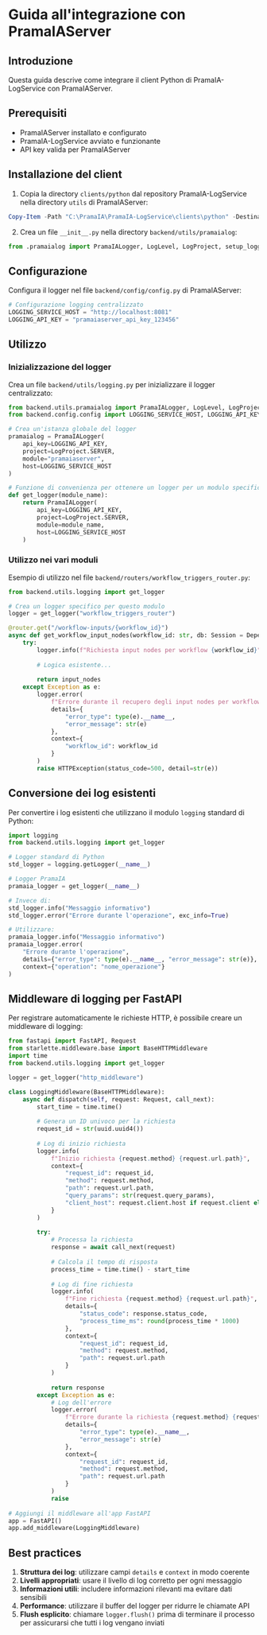 # Guida all'integrazione con PramaIAServer

## Introduzione

Questa guida descrive come integrare il client Python di PramaIA-LogService con PramaIAServer.

## Prerequisiti

- PramaIAServer installato e configurato
- PramaIA-LogService avviato e funzionante
- API key valida per PramaIAServer

## Installazione del client

1. Copia la directory `clients/python` dal repository PramaIA-LogService nella directory `utils` di PramaIAServer:

```powershell
Copy-Item -Path "C:\PramaIA\PramaIA-LogService\clients\python" -Destination "C:\PramaIA\PramaIAServer\backend\utils\pramaialog" -Recurse
```

2. Crea un file `__init__.py` nella directory `backend/utils/pramaialog`:

```python
from .pramaialog import PramaIALogger, LogLevel, LogProject, setup_logger
```

## Configurazione

Configura il logger nel file `backend/config/config.py` di PramaIAServer:

```python
# Configurazione logging centralizzato
LOGGING_SERVICE_HOST = "http://localhost:8081"
LOGGING_API_KEY = "pramaiaserver_api_key_123456"
```

## Utilizzo

### Inizializzazione del logger

Crea un file `backend/utils/logging.py` per inizializzare il logger centralizzato:

```python
from backend.utils.pramaialog import PramaIALogger, LogLevel, LogProject
from backend.config.config import LOGGING_SERVICE_HOST, LOGGING_API_KEY

# Crea un'istanza globale del logger
pramaialog = PramaIALogger(
    api_key=LOGGING_API_KEY,
    project=LogProject.SERVER,
    module="pramaiaserver",
    host=LOGGING_SERVICE_HOST
)

# Funzione di convenienza per ottenere un logger per un modulo specifico
def get_logger(module_name):
    return PramaIALogger(
        api_key=LOGGING_API_KEY,
        project=LogProject.SERVER,
        module=module_name,
        host=LOGGING_SERVICE_HOST
    )
```

### Utilizzo nei vari moduli

Esempio di utilizzo nel file `backend/routers/workflow_triggers_router.py`:

```python
from backend.utils.logging import get_logger

# Crea un logger specifico per questo modulo
logger = get_logger("workflow_triggers_router")

@router.get("/workflow-inputs/{workflow_id}")
async def get_workflow_input_nodes(workflow_id: str, db: Session = Depends(get_db)):
    try:
        logger.info(f"Richiesta input nodes per workflow {workflow_id}")
        
        # Logica esistente...
        
        return input_nodes
    except Exception as e:
        logger.error(
            f"Errore durante il recupero degli input nodes per workflow {workflow_id}",
            details={
                "error_type": type(e).__name__,
                "error_message": str(e)
            },
            context={
                "workflow_id": workflow_id
            }
        )
        raise HTTPException(status_code=500, detail=str(e))
```

## Conversione dei log esistenti

Per convertire i log esistenti che utilizzano il modulo `logging` standard di Python:

```python
import logging
from backend.utils.logging import get_logger

# Logger standard di Python
std_logger = logging.getLogger(__name__)

# Logger PramaIA
pramaia_logger = get_logger(__name__)

# Invece di:
std_logger.info("Messaggio informativo")
std_logger.error("Errore durante l'operazione", exc_info=True)

# Utilizzare:
pramaia_logger.info("Messaggio informativo")
pramaia_logger.error(
    "Errore durante l'operazione",
    details={"error_type": type(e).__name__, "error_message": str(e)},
    context={"operation": "nome_operazione"}
)
```

## Middleware di logging per FastAPI

Per registrare automaticamente le richieste HTTP, è possibile creare un middleware di logging:

```python
from fastapi import FastAPI, Request
from starlette.middleware.base import BaseHTTPMiddleware
import time
from backend.utils.logging import get_logger

logger = get_logger("http_middleware")

class LoggingMiddleware(BaseHTTPMiddleware):
    async def dispatch(self, request: Request, call_next):
        start_time = time.time()
        
        # Genera un ID univoco per la richiesta
        request_id = str(uuid.uuid4())
        
        # Log di inizio richiesta
        logger.info(
            f"Inizio richiesta {request.method} {request.url.path}",
            context={
                "request_id": request_id,
                "method": request.method,
                "path": request.url.path,
                "query_params": str(request.query_params),
                "client_host": request.client.host if request.client else None
            }
        )
        
        try:
            # Processa la richiesta
            response = await call_next(request)
            
            # Calcola il tempo di risposta
            process_time = time.time() - start_time
            
            # Log di fine richiesta
            logger.info(
                f"Fine richiesta {request.method} {request.url.path}",
                details={
                    "status_code": response.status_code,
                    "process_time_ms": round(process_time * 1000)
                },
                context={
                    "request_id": request_id,
                    "method": request.method,
                    "path": request.url.path
                }
            )
            
            return response
        except Exception as e:
            # Log dell'errore
            logger.error(
                f"Errore durante la richiesta {request.method} {request.url.path}",
                details={
                    "error_type": type(e).__name__,
                    "error_message": str(e)
                },
                context={
                    "request_id": request_id,
                    "method": request.method,
                    "path": request.url.path
                }
            )
            raise
        
# Aggiungi il middleware all'app FastAPI
app = FastAPI()
app.add_middleware(LoggingMiddleware)
```

## Best practices

1. **Struttura dei log**: utilizzare campi `details` e `context` in modo coerente
2. **Livelli appropriati**: usare il livello di log corretto per ogni messaggio
3. **Informazioni utili**: includere informazioni rilevanti ma evitare dati sensibili
4. **Performance**: utilizzare il buffer del logger per ridurre le chiamate API
5. **Flush esplicito**: chiamare `logger.flush()` prima di terminare il processo per assicurarsi che tutti i log vengano inviati
